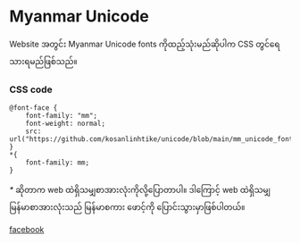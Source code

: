 # Myanmar Unicode

Website အတွင်း Myanmar Unicode fonts ကိုထည့်သုံးမည်ဆိုပါက CSS တွင်ရေသားရမည်ဖြစ်သည်။

### CSS code

```
@font-face {
    font-family: "mm";
    font-weight: normal;
    src: url("https://github.com/kosanlinhtike/unicode/blob/main/mm_unicode_font/MyanmarSagar/MyanmarSagar.ttf");
}
*{
    font-family: mm;
}
```
_*_ ဆိုတာက web ထဲရှိသမျှစာအားလုံးကိုလို့ပြောတာပါ။
ဒါကြောင့် web ထဲရှိသမျှ မြန်မာစာအားလုံးသည် မြန်မာစကား ဖောင့်ကို ပြောင်းသွားမှာဖြစ်ပါတယ်။

[facebook]: https://fb.com/5anlinhtike/
[click2]: https://m.me/5anlinhtike/

[facebook]

<!-- |Name                           |Redirect
|-------------------------------|:--------------------
|facebook                       |[click1]
|messenger                      |[click2] -->
